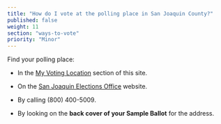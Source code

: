 ```yaml
---
title: "How do I vote at the polling place in San Joaquin County?"
published: false
weight: 11
section: "ways-to-vote"
priority: "Minor"
---
```


Find your polling place:  

- In the [My Voting Location](#section-my-polling-place) section of this site.  

- On the [San Joaquin Elections Office](https://www.sjgov.org/department/rov/voting/poll-place-sb-lookup) website.  

- By calling (800) 400-5009.  

- By looking on the **back cover of your Sample Ballot** for the address.  
